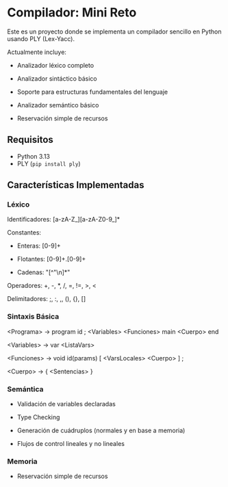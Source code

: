# Compilador: Mini Reto

Este es un proyecto donde se implementa un compilador sencillo en Python usando PLY (Lex-Yacc). 

Actualmente incluye:

- Analizador léxico completo

- Analizador sintáctico básico

- Soporte para estructuras fundamentales del lenguaje

- Analizador semántico básico

- Reservación simple de recursos

## Requisitos

- Python 3.13
- PLY (`pip install ply`)

## Características Implementadas

### Léxico

Identificadores: [a-zA-Z_][a-zA-Z0-9_]*

Constantes:

- Enteras: [0-9]+

- Flotantes: [0-9]+\.[0-9]+

- Cadenas: "[^"\n]*"

Operadores: +, -, *, /, =, !=, >, <

Delimitadores: ;, :, ,, (), {}, []

### Sintaxis Básica

\<Programa> -> program id ; \<Variables> \<Funciones> main \<Cuerpo> end

\<Variables> -> var \<ListaVars>

\<Funciones> -> void id(params) [ \<VarsLocales> \<Cuerpo> ] ;

\<Cuerpo> -> { \<Sentencias> }

### Semántica

- Validación de variables declaradas

- Type Checking

- Generación de cuádruplos (normales y en base a memoria)

- Flujos de control lineales y no lineales

### Memoria

- Reservación simple de recursos